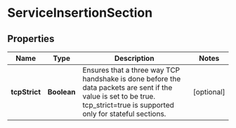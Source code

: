 # ServiceInsertionSection

## Properties
Name | Type | Description | Notes
------------ | ------------- | ------------- | -------------
**tcpStrict** | **Boolean** | Ensures that a three way TCP handshake is done before the data packets are sent if the value is set to be true. tcp_strict&#x3D;true is supported only for stateful sections. |  [optional]

